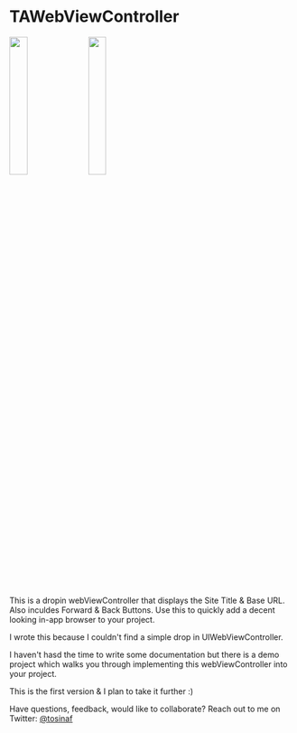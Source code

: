 TAWebViewController
======

<img src="https://raw.github.com/TosinAF/TAWebViewController/master/Screenshots/WebView1.png" height="25%" width="25%" style="padding-right:10px"/>
<img src="https://raw.github.com/TosinAF/TAWebViewController/master/Screenshots/WebView2.png" height="25%" width="25%" />

This is a dropin webViewController that displays the Site Title & Base URL. Also inculdes Forward & Back Buttons. 
Use this to quickly add a decent looking in-app browser to your project. 

I wrote this because I couldn't find a simple drop in UIWebViewController. 

I haven't hasd the time to write some documentation but there is a demo project which walks you through implementing this webViewController into your project.

This is the first version & I plan to take it further :)

Have questions, feedback, would like to collaborate? Reach out to me on Twitter: [@tosinaf](https://twitter.com/tosinaf)